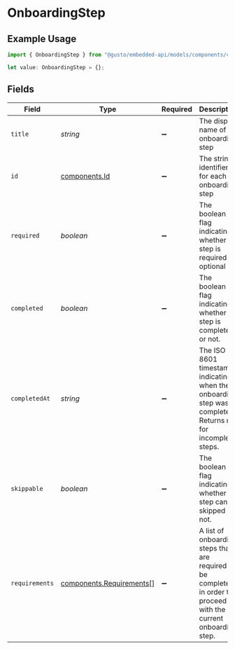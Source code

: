 # OnboardingStep

## Example Usage

```typescript
import { OnboardingStep } from "@gusto/embedded-api/models/components/companyonboardingstatus.js";

let value: OnboardingStep = {};
```

## Fields

| Field                                                                                                              | Type                                                                                                               | Required                                                                                                           | Description                                                                                                        |
| ------------------------------------------------------------------------------------------------------------------ | ------------------------------------------------------------------------------------------------------------------ | ------------------------------------------------------------------------------------------------------------------ | ------------------------------------------------------------------------------------------------------------------ |
| `title`                                                                                                            | *string*                                                                                                           | :heavy_minus_sign:                                                                                                 | The display name of the onboarding step                                                                            |
| `id`                                                                                                               | [components.Id](../../models/components/id.md)                                                                     | :heavy_minus_sign:                                                                                                 | The string identifier for each onboarding step                                                                     |
| `required`                                                                                                         | *boolean*                                                                                                          | :heavy_minus_sign:                                                                                                 | The boolean flag indicating whether the step is required or optional                                               |
| `completed`                                                                                                        | *boolean*                                                                                                          | :heavy_minus_sign:                                                                                                 | The boolean flag indicating whether the step is completed or not.                                                  |
| `completedAt`                                                                                                      | *string*                                                                                                           | :heavy_minus_sign:                                                                                                 | The ISO 8601 timestamp indicating when the onboarding step was completed. Returns null for incomplete steps.       |
| `skippable`                                                                                                        | *boolean*                                                                                                          | :heavy_minus_sign:                                                                                                 | The boolean flag indicating whether the step can be skipped or not.                                                |
| `requirements`                                                                                                     | [components.Requirements](../../models/components/requirements.md)[]                                               | :heavy_minus_sign:                                                                                                 | A list of onboarding steps that are required to be completed in order to proceed with the current onboarding step. |